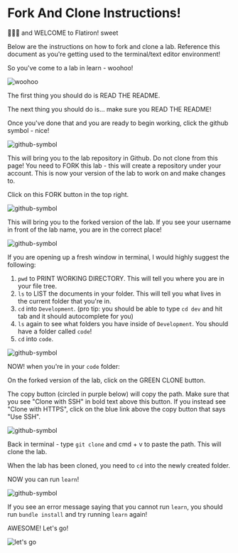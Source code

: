 # Fork And Clone Instructions!

👋👋👋 and WELCOME to Flatiron! sweet

Below are the instructions on how to fork and clone a lab. Reference this document as you're getting used to the terminal/text editor environment!

So you've come to a lab in learn - woohoo!

![woohoo](https://media.giphy.com/media/L0O3TQpp0WnSXmxV8p/giphy-downsized.gif)

The first thing you should do is READ THE README.

The next thing you should do is... make sure you READ THE README!

Once you've done that and you are ready to begin working, click the github symbol - nice!

![github-symbol](./photos/github-symbol.png)

This will bring you to the lab repository in Github. Do not clone from this page! You need to FORK this lab - this will create a repository under your account. This is now your version of the lab to work on and make changes to.

Click on this FORK button in the top right.

![github-symbol](./photos/fork.png)

This will bring you to the forked version of the lab. If you see your username in front of the lab name, you are in the correct place!

![github-symbol](./photos/clone.png)

If you are opening up a fresh window in terminal, I would highly suggest the following:

1. `pwd` to PRINT WORKING DIRECTORY. This will tell you where you are in your file tree.
2. `ls` to LIST the documents in your folder. This will tell you what lives in the current folder that you're in.
3. `cd` into `Development`. (pro tip: you should be able to type `cd dev` and hit tab and it should autocomplete for you)
4. `ls` again to see what folders you have inside of `Development`. You should have a folder called `code`!
5. `cd` into `code`.

![github-symbol](./photos/folders.png)

NOW! when you're in your `code` folder:

On the forked version of the lab, click on the GREEN CLONE button.

The copy button (circled in purple below) will copy the path. Make sure that you see "Clone with SSH" in bold text above this button. If you instead see "Clone with HTTPS", click on the blue link above the copy button that says "Use SSH".

![github-symbol](./photos/clone.png)

Back in terminal - type `git clone` and cmd + v to paste the path. This will clone the lab.

When the lab has been cloned, you need to `cd` into the newly created folder.

NOW you can run `learn`!

![github-symbol](./photos/clone-in-folder.png)

If you see an error message saying that you cannot run `learn`, you should run `bundle install` and try running `learn` again!

AWESOME! Let's go!

![let's go](https://media.giphy.com/media/CjmvTCZf2U3p09Cn0h/giphy-downsized.gif)
